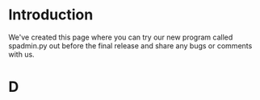 # Introduction

We've created this page where you can try our new program called spadmin.py out before the final release and share any bugs or comments with us.

# D
